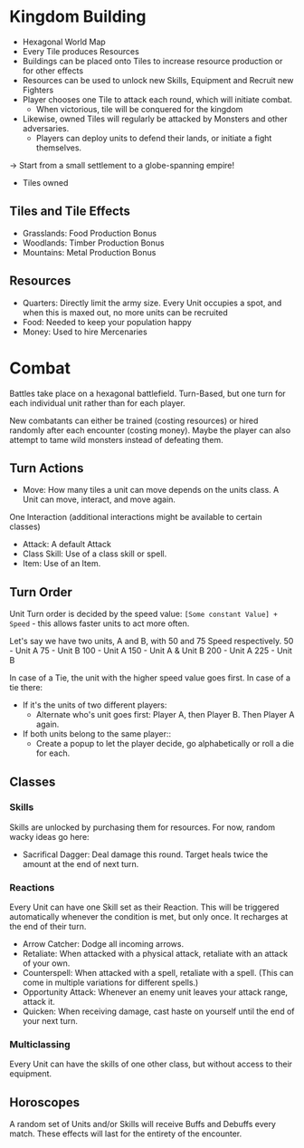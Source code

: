 # Kingdom Building
- Hexagonal World Map
- Every Tile produces Resources
- Buildings can be placed onto Tiles to increase resource production or for other effects 
- Resources can be used to unlock new Skills, Equipment and Recruit new Fighters
- Player chooses one Tile to attack each round, which will initiate combat.
  - When victorious, tile will be conquered for the kingdom
- Likewise, owned Tiles will regularly be attacked by Monsters and other adversaries. 
  - Players can deploy units to defend their lands, or initiate a fight themselves.

-> Start from a small settlement to a globe-spanning empire!
- Tiles owned

## Tiles and Tile Effects
- Grasslands: Food Production Bonus
- Woodlands: Timber Production Bonus
- Mountains: Metal Production Bonus

## Resources
- Quarters: Directly limit the army size. Every Unit occupies a spot, and when this is maxed out, no more units can be recruited
- Food: Needed to keep your population happy
- Money: Used to hire Mercenaries

# Combat
Battles take place on a hexagonal battlefield. Turn-Based, but one turn for each individual unit rather than for each player.

New combatants can either be trained (costing resources) or hired randomly after each encounter (costing money). Maybe the player can also attempt to tame wild monsters instead of defeating them.

## Turn Actions
- Move: How many tiles a unit can move depends on the units class. A Unit can move, interact, and move again.

One Interaction (additional interactions might be available to certain classes)
- Attack: A default Attack
- Class Skill: Use of a class skill or spell.
- Item: Use of an Item.

## Turn Order
Unit Turn order is decided by the speed value: `[Some constant Value] + Speed` - this allows faster units to act more often.

Let's say we have two units, A and B, with 50 and 75 Speed respectively. 
50 - Unit A
75 - Unit B
100 - Unit A
150 - Unit A & Unit B
200 - Unit A
225 - Unit B

In case of a Tie, the unit with the higher speed value goes first.
In case of a tie there:
- If it's the units of two different players:
  - Alternate who's unit goes first: Player A, then Player B. Then Player A again. 
- If both units belong to the same player::
  - Create a popup to let the player decide, go alphabetically or roll a die for each.


## Classes 

### Skills
Skills are unlocked by purchasing them for resources.
For now, random wacky ideas go here:
- Sacrifical Dagger: Deal damage this round. Target heals twice the amount at the end of next turn.

### Reactions
Every Unit can have one Skill set as their Reaction. This will be triggered automatically whenever the condition is met, but only once. It recharges at the end of their turn.

- Arrow Catcher: Dodge all incoming arrows.
- Retaliate: When attacked with a physical attack, retaliate with an attack of your own.
- Counterspell: When attacked with a spell, retaliate with a spell. (This can come in multiple variations for different spells.)
- Opportunity Attack: Whenever an enemy unit leaves your attack range, attack it.
- Quicken: When receiving damage, cast haste on yourself until the end of your next turn.

### Multiclassing
Every Unit can have the skills of one other class, but without access to their equipment.

## Horoscopes
A random set of Units and/or Skills will receive Buffs and Debuffs every match. These effects will last for the entirety of the encounter.
